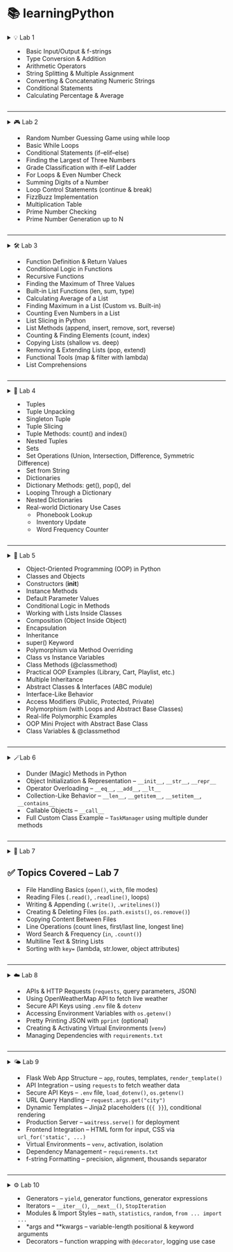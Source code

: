 # **📚 learningPython**

<details>
 <summary>
 💡 Lab 1
 
- Basic Input/Output & f-strings
- Type Conversion & Addition
- Arithmetic Operators
- String Splitting & Multiple Assignment
- Converting & Concatenating Numeric Strings
- Conditional Statements
- Calculating Percentage & Average

 </summary>

### **💡 Topic:** Basic Input/Output & f-strings

**📝 Explanation:**
Python’s built-in `input()` function reads a line of text from the user as a string. To display output, you can use `print()`. f-strings (`f"…{expr}…"`) let you embed expressions directly inside string literals for readable formatting.

**⭐ Example:**

 ```python
 name = input("Enter your name: ")
 age  = input("Enter your age: ")
 print(f"Hello {name}. You're {age} years old")
 ```

**✅ Questions I have done on that topic:**

* Question 1: Greeted the user by name and age using `input()` and an f-string.

---

### **🔢 Topic:** Type Conversion & Addition

**📝 Explanation:**
User input is always a string. To perform numeric operations, convert with `int()` or `float()`. You can then add mixed types (e.g. `int + float`) and Python will promote to the more general `float`.

**⭐ Example:**

 ```python
 num1  = int(input("Enter a number: "))
 num2  = float(input("Enter a float: "))
 total = num1 + num2
 print(f"The sum is: {total}")
 ```

**✅ Questions I have done on that topic:**

* Question 2: Converted inputs to `int` and `float`, then printed their sum.

---

### **➕➖✖️➗ Topic:** Arithmetic Operators

**📝 Explanation:**
Python supports the usual arithmetic operators:

* `+` (addition)
* `-` (subtraction)
* `*` (multiplication)
* `/` (true division)
* `//` (floor division)
* `%` (modulus)
* `**` (exponentiation)

**⭐ Example:**

 ```python
 a = 10
 b =  3
 print("Addition:         ", a + b)
 print("Subtraction:      ", a - b)
 print("Multiplication: ", a * b)
 print("Division:         ", a / b)
 print("Floor Division: ", a // b)
 print("Modulus:          ", a % b)
 print("Exponentiation: ", a ** b)
 ```

**✅ Questions I have done on that topic:**

* Question 3: Demonstrated all basic arithmetic operators with `a = 10` and `b = 3`.

---

### **✂️ Topic:** String Splitting & Multiple Assignment

**📝 Explanation:**
The string method `.split(sep)` breaks a string into a list by the given separator. You can then unpack those list elements directly into multiple variables in one line.

**⭐ Example:**

 ```python
 name, age, score = input("Enter name, age and score: ").split(", ")
 print(f"name: {name}, age: {age}, score: {score}")
 ```

**✅ Questions I have done on that topic:**

* Question 4: Read three comma-separated values and assigned them to `name`, `age`, and `score`.

---

### **🔗 Topic:** Converting & Concatenating Numeric Strings

**📝 Explanation:**
You can convert string representations of numbers back to numeric types (`int`, `float`), do arithmetic, and then convert back to strings for concatenation.

**⭐ Example:**

 ```python
 int_str   = int(input("Enter integer as string: "))
 float_str = float(input("Enter float as string: "))

 print(int_str, float_str)               # numeric output
 print(int_str + float_str)               # arithmetic sum
 print(str(int_str) + str(float_str))     # string concatenation
 ```

**✅ Questions I have done on that topic:**

* Question 5: Converted inputs from strings to numbers, then demonstrated both arithmetic addition and string concatenation.

---

### **🚦 Topic:** Conditional Statements

**📝 Explanation:**
Use `if`, `else` (and optionally `elif`) to execute code blocks based on boolean conditions.

**⭐ Example:**

 ```python
 marks = float(input("Enter your marks: "))
 if marks >= 40:
     print("Passed")
 else:
     print("Failed")
 ```

**✅ Questions I have done on that topic:**

* Question 6: Checked pass/fail status based on a single `marks` input.

---

### **📊 Topic:** Calculating Percentage & Average

**📝 Explanation:**
You can perform compound arithmetic expressions to compute percentages and averages:

* **Percentage** = `(sum of marks) / (total maximum) * 100`
* **Average** = `(sum of marks) / (number of subjects)`

**⭐ Examples:**

 ```python
 # Percentage
 subject1 = float(input("Subject 1: "))
 subject2 = float(input("Subject 2: "))
 subject3 = float(input("Subject 3: "))
 percentage = ((subject1 + subject2 + subject3) / 300) * 100
 print(f"Percentage: {percentage}")

 # Average with conditional pass/fail
 name, sub1, sub2, sub3 = input("Enter name and marks: ").split(", ")
 avg = (float(sub1) + float(sub2) + float(sub3)) / 3
 if avg >= 40:
     print(f"{name} passed")
 else:
     print(f"{name} failed")
 ```

**✅ Questions I have done on that topic:**

* Question 7: Calculated percentage from three subject marks.
* Question 8: Computed average of three marks and used a conditional to print pass/fail.

</details>

---

<details>
 <summary>
🎮 Lab 2

 - Random Number Guessing Game using while loop
- Basic While Loops
- Conditional Statements (if–elif–else)
- Finding the Largest of Three Numbers
- Grade Classification with if–elif Ladder
- For Loops & Even Number Check
- Summing Digits of a Number
- Loop Control Statements (continue & break)
- FizzBuzz Implementation
- Multiplication Table
- Prime Number Checking
- Prime Number Generation up to N
</summary>

### **🎲 Topic:** Random Number Guessing Game

**📝 Explanation:**
This program uses the `random` module to generate a secret integer between 1 and 10. A `while True` loop repeatedly prompts the user to guess; based on the comparison, it prints hints ("guess higher"/"guess lower") until the correct number is guessed, then breaks out of the loop.

**⭐ Example:**

 ```python
 import random
 number_to_guess = random.randint(1, 10)

 while True:
     guess = int(input("Guess a number between 1 and 10: "))
     if guess < number_to_guess:
         print("guess higher")
         continue
     elif guess > number_to_guess:
         print("guess lower")
         continue
     else:
         print("Correct!")
         break
 ```

**✅ Questions I have done on that topic:**

* Question 1: Built a guessing game that loops until the user finds the randomly chosen number, using `continue` and `break`.

---

### **🔄 Topic:** Basic While Loops

**📝 Explanation:**
`while` loops execute a block as long as a condition remains `True`. You can initialize a counter outside the loop and increment it each iteration.

**⭐ Example:**

 ```python
 n = int(input("Enter a number: "))
 i = 0
 while i < n:
     print(i)
     i += 1
 ```

**✅ Questions I have done on that topic:**

* Question 2: Printed all integers from 0 up to (but not including) the user’s input `n`.

---

### **🚦 Topic:** Conditional Statements (if–elif–else)

**📝 Explanation:**
Use `if`, `elif`, and `else` to branch logic based on multiple mutually exclusive conditions.

**⭐ Example:**

 ```python
 n = int(input("Enter a number: "))
 if n > 0:
     print("positive")
 elif n < 0:
     print("negative")
 else:
     print("0")
 ```

**✅ Questions I have done on that topic:**

* Question 3: Classified the user’s integer as positive, negative, or zero.

---

### **🥇 Topic:** Finding the Largest of Three Numbers

**📝 Explanation:**
Read three values, convert to integers, then use logical comparisons (`and`) in chained `if–elif–else` to determine which is greatest.

**⭐ Example:**

 ```python
 a, b, c = input("Enter three numbers: ").split(", ")
 a, b, c = int(a), int(b), int(c)
 if a > b and a > c:
     print(f"{a} is the largest")
 elif b > a and b > c:
     print(f"{b} is the largest")
 else:
     print(f"{c} is the largest")
 ```

**✅ Questions I have done on that topic:**

* Question 4: Compared three inputs and printed the largest value.

---

### **🎓 Topic:** Grade Classification with if–elif Ladder

**📝 Explanation:**
Use a sequence of `elif` checks to classify numeric marks into grade categories (“A” through “Fail”), handling invalid inputs first.

**⭐ Example:**

 ```python
 marks = int(input("Enter your marks: "))
 if marks > 100:
     print("Please enter valid marks")
 elif marks >= 90:
     print("A")
 elif marks >= 80:
     print("B")
 elif marks >= 70:
     print("C")
 elif marks >= 60:
     print("D")
 else:
     print("Fail")
 ```

**✅ Questions I have done on that topic:**

* Question 5: Printed grade (A–D or Fail) based on user’s marks, with validation for marks over 100.

---

### **➡️ Topic:** For Loops & Even Number Check

**📝 Explanation:**
A `for` loop can iterate over a range of integers. Using the modulo operator (`%`), you can test each number for evenness (`i % 2 == 0`) before printing.

**⭐ Example:**

 ```python
 n = int(input("Enter a number: "))
 for i in range(0, n+1):
     if i % 2 == 0:
         print(i)
 ```

**✅ Questions I have done on that topic:**

* Question 6: Printed all even numbers from 0 up to the user’s input `n`.

---

### **➕ Topic:** Summing Digits of a Number

**📝 Explanation:**
Extract each digit by taking the remainder (`n % 10`) and floor-dividing (`n //= 10`) inside a `while` loop, accumulating the sum.

**⭐ Example:**

 ```python
 n = int(input("Enter a number: "))
 total = 0
 while n > 0:
     total += n % 10
     n //= 10
 print(f"sum: {total}")
 ```

**✅ Questions I have done on that topic:**

* Question 7: Computed and printed the sum of all digits in the user’s number.

---

### **⏯️ Topic:** Loop Control Statements (`continue` & `break`)

**📝 Explanation:**

* `continue` skips the rest of the current iteration and proceeds with the next.
* `break` exits the loop entirely.

**⭐ Examples:**

 ```python
 # continue example
 for i in range(1, 11):
     if i == 5:
         continue
     print(i)

 # break example
 for i in range(10, 101):
     if i % 5 == 0 and i % 7 == 0:
         print(i)
         break
 ```

**✅ Questions I have done on that topic:**

* Question 8: Used `continue` to skip printing when `i == 5`.
* Question 9: Used `break` to stop at the first number divisible by both 5 and 7 between 10 and 100.

---

### **🧩 Topic:** FizzBuzz Implementation

**📝 Explanation:**
Classic loop exercise: for each integer, print “Fizz” if divisible by 3, “Buzz” if by 5, “FizzBuzz” if by both, and skip others.

**⭐ Example:**

 ```python
 for i in range(1, 51):
     if i % 3 == 0 and i % 5 == 0:
         print(f"{i} : FizzBuzz")
     elif i % 3 == 0:
         print(f"{i} : Fizz")
     elif i % 5 == 0:
         print(f"{i} : Buzz")
 ```

**✅ Questions I have done on that topic:**

* Question 10: Implemented FizzBuzz for numbers 1 through 50.

---

### **✖️ Topic:** Multiplication Table

**📝 Explanation:**
Generate and print the multiplication table of a given number `n` by iterating `i` from 1 to 10 and multiplying.

**⭐ Example:**

 ```python
 n = int(input("Enter a number: "))
 for i in range(1, 11):
     print(f"{n} x {i} = {n*i}")
 ```

**✅ Questions I have done on that topic:**

* Question 11: Displayed the 1× to 10× multiplication table for user’s `n`.

---

### **⭐ Topic:** Prime Number Checking

**📝 Explanation:**
To test if `n` is prime, rule out divisors from 2 up to `sqrt(n)`. If none divide `n` evenly, it’s prime.

**⭐ Example:**

 ```python
 n = int(input("Enter a number: "))
 if n <= 1:
     print("not prime")
 else:
     is_prime = True
     for i in range(2, int(n**0.5) + 1):
         if n % i == 0:
             is_prime = False
             break
     print("Prime" if is_prime else "not prime")
 ```

**✅ Questions I have done on that topic:**

* Question 12: Checked and reported whether the input `n` is prime.

---

### **✨ Topic:** Prime Number Generation up to N

**📝 Explanation:**
List all primes ≤ `n` by testing each candidate `i` using the same sieve-like divisor check up to `sqrt(i)`.

**⭐ Example:**

 ```python
 n = int(input("Enter upper limit: "))
 for i in range(2, n+1):
     is_prime = True
     for j in range(2, int(i**0.5) + 1):
         if i % j == 0:
             is_prime = False
     if is_prime:
         print(i)
 ```

**✅ Questions I have done on that topic:**

* Question 13: Printed every prime number between 2 and the user’s limit `n`.

</details>

---

<details>
 <summary>
🛠️ Lab 3

 - Function Definition & Return Values  
- Conditional Logic in Functions  
- Recursive Functions  
- Finding the Maximum of Three Values  
- Built-in List Functions (len, sum, type)  
- Calculating Average of a List  
- Finding Maximum in a List (Custom vs. Built-in)  
- Counting Even Numbers in a List  
- List Slicing in Python  
- List Methods (append, insert, remove, sort, reverse)  
- Counting & Finding Elements (count, index)  
- Copying Lists (shallow vs. deep)  
- Removing & Extending Lists (pop, extend)  
- Functional Tools (map & filter with lambda)  
- List Comprehensions  
</summary>

### **⚙️ Topic:** Function Definition & Return Values

**📝 Explanation:**
Functions in Python are defined using the `def` keyword, followed by a name, parameters in parentheses, and a colon. Inside the function, use `return` to send a value back to the caller. If no `return` is given, the function returns `None`.

**⭐ Example:**

 ```python
 def add_numbers(a, b):
     return a + b

 x, y = input("Enter two numbers: ").split(", ")
 print("Sum: ", add_numbers(int(x), int(y)))
 ```

**✅ Questions I have done on that topic:**

* Question 1: Defined `add_numbers(a, b)` to return the sum of two integers read from input.

---

### **🚦 Topic:** Conditional Logic in Functions

**📝 Explanation:**
Functions can contain conditional statements to execute different logic paths. A simple `if–else` inside a function can return different results based on input.

**⭐ Example:**

 ```python
 def even_odd(num):
     if num % 2 == 0:
         return "even"
     else:
         return "odd"

 n = int(input("Enter a number: "))
 print("The number is", even_odd(n))
 ```

**✅ Questions I have done on that topic:**

* Question 2: Wrote `even_odd(num)` to classify an integer as "even" or "odd".

---

### **🔄️ Topic:** Recursive Functions

**📝 Explanation:**
A recursive function calls itself with a modified argument until a base case is met. Careful base-case definition prevents infinite recursion.

**⭐ Example:**

 ```python
 def find_factorial(num):
     if num == 1:
         return 1
     return num * find_factorial(num - 1)

 n = int(input("Enter number: "))
 print(f"The factorial is: {find_factorial(n)}")
 ```

**✅ Questions I have done on that topic:**

* Question 3: Implemented `find_factorial(num)` recursively to compute the factorial of `n`.

---

### **🏆 Topic:** Finding the Maximum of Three Values

**📝 Explanation:**
Use a combination of `if–elif–else` and logical comparisons (`>`) to compare three values and return the largest.

**⭐ Example:**

 ```python
 def find_max(a, b, c):
     if a > b and a > c:
         return a
     elif b > a and b > c:
         return b
     else:
         return c

 print(f"Largest number is: {find_max(5, 6, 7)}")
 ```

**✅ Questions I have done on that topic:**

* Question 4: Created `find_max(a, b, c)` to return the largest of three hard-coded values.

---

### **📦 Topic:** Built-in List Functions (`len`, `sum`, `type`)

**📝 Explanation:**
Python provides built-in functions for common list operations:

* `len(list)` returns the number of elements.
* `sum(list)` returns the sum of numeric elements.
* `type(value)` returns the data type of `value`.

**⭐ Example:**

 ```python
 my_list = [10, 20, 30]
 print("Length: ", len(my_list))
 print("Sum: ", sum(my_list))
 print("Type of sum: ", type(sum(my_list)))
 ```

**✅ Questions I have done on that topic:**

* Question 5: Demonstrated use of `len()`, `sum()`, and `type()` on a sample list.

---

### **➕ Topic:** Calculating Average of a List

**📝 Explanation:**
Compute the average by dividing the sum of elements by the length of the list. You can write a reusable function that takes a list argument.

**⭐ Example 1:**

 ```python
 def find_average(numbers):
     return sum(numbers) / len(numbers)

 nums = [10, 20, 30, 40]
 print("Average: ", find_average(nums))
 ```

**⭐ Example 2 (with `map`):**

 ```python
 def find_avg(number):
     return sum(number) / len(number)

 num = list(map(int, input("Enter numbers separated by space: ").split(" ")))
 print(f"Average: {find_avg(num)}")
 ```

**✅ Questions I have done on that topic:**

* Question 6: Wrote `find_average(numbers)` to compute average of a hard-coded list.
* Question 7: Used `map(int, …)` to parse user input into a list of integers, then computed average.

---

### **🔍 Topic:** Finding Maximum in a List (Custom vs. Built-in)

**📝 Explanation:**
You can manually iterate through a list to find the maximum value, or simply call Python’s built-in `max()` function.

**⭐ Example:**

 ```python
 def find_max_in_list(number):
     max_val = number [0]
     for num in number:
         if num > max_val:
             max_val = num
     return max_val

 def find_max_prebuilt(numbers):
     return max(numbers)

 n = list(map(int, input("Enter numbers separated by space: ").split(" ")))
 print(f"max: {find_max_in_list(n)}")
 print(f"max: {find_max_prebuilt(n)}")
 ```

**✅ Questions I have done on that topic:**

* Question 8: Implemented `find_max_in_list(number)` manually.
* Question 9: Used built-in `max(numbers)` for comparison.

---

### **🔢 Topic:** Counting Even Numbers in a List

**📝 Explanation:**
Iterate through a list, test each element for evenness (`% 2 == 0`), and maintain a counter that you return at the end.

**⭐ Example:**

 ```python
 def count_even(number):
     count = 0
     for num in number:
         if num % 2 == 0:
             count += 1
     return count

 num = list(map(int, input("Enter numbers: ").split(" ")))
 print(f"even : {count_even(num)}")
 ```

**✅ Questions I have done on that topic:**

* Question 10: Wrote `count_even(number)` to count and return the number of even integers in the user-provided list.

---

### **🔪 Topic: List Slicing in Python**

**📝 Explanation:**

List slicing allows you to extract specific portions of a list using the syntax:

 ```python
 list [start:stop:step]
 ```

* **start**: Index where the slice begins (inclusive).
* **stop**: Index where the slice ends (exclusive).
* **step**: (Optional) Interval between elements (default is 1).

Negative indices count from the end of the list.

---

###  **🧪 Examples and Challenges**

---

####  **✂️ Basic Slicing Examples**

 ```python
 my_list = [10, 20, 30, 40, 50, 60]
 ```

 ```python
 # First 4 items
 print(my_list[:4])  # [10, 20, 30, 40]

 # All except first and last
 print(my_list [1:-1])  # [20, 30, 40, 50]

 # Reverse first 3 items
 print(my_list [:3][::-1])  # [30, 20, 10]

 # Last 3 items in reverse
 print(my_list [:-4-1:-1])  # [60, 50, 40]

 # Every 2nd item from index 1
 print(my_list [1::2])  # [20, 40, 60]

 # Copy entire list
 print(my_list [:])  # [10, 20, 30, 40, 50, 60]
 ```

---

####  **💪 Practice Challenges**

1. **Middle section excluding first and last**

 ```python
 lst = [5, 10, 15, 20, 25, 30]
 print(lst [1:-1])  # [10, 15, 20, 25]
 ```

2. **Reverse only first 4 elements**

 ```python
 lst = [1, 2, 3, 4, 5, 6]
 print(lst [:4][::-1] + lst [4:])  # [4, 3, 2, 1, 5, 6]
 ```

3. **Last 4 elements reversed**

 ```python
 lst = [11, 22, 33, 44, 55, 66, 77]
 print(lst [-1:-5:-1])  # [77, 66, 55, 44]
 ```

4. **Every 3rd element starting from index 1**

 ```python
 lst = [0, 1, 2, 3, 4, 5, 6, 7, 8, 9]
 print(lst [1::3])  # [1, 4, 7]
 ```

5. **Copy list without last 2 elements**

 ```python
 lst = [100, 200, 300, 400, 500]
 print(lst [:-2])  # [100, 200, 300]
 ```

---

###  **🧠 Advanced Revision Challenges**

1. **First 5 elements reversed**

 ```python
 lst = [10, 20, 30, 40, 50, 60, 70]
 print(lst [:5][::-1])  # [50, 40, 30, 20, 10]
 ```

2. **From index 3 to 6**

 ```python
 lst = [0, 1, 2, 3, 4, 5, 6, 7, 8]
 print(lst [3:7])  # [3, 4, 5, 6]
 ```

3. **Last 5 elements**

 ```python
 lst = [5, 10, 15, 20, 25, 30, 35, 40]
 print(lst [-5:])  # [20, 25, 30, 35, 40]
 ```

4. **Every 3rd from index 2**

 ```python
 lst = [1, 2, 3, 4, 5, 6, 7, 8, 9, 10, 11]
 print(lst [2::3])  # [3, 6, 9]
 ```

---

###  **🎯 Final Slicing Challenge**

 ```python
 lst = [5, 10, 15, 20, 25, 30, 35, 40, 45, 50]
 ```

1. **Last 3 elements in reverse**

 ```python
 print(lst [-1:-4:-1])  # [50, 45, 40]
 ```

2. **Skip every other element**

 ```python
 print(lst [::2])  # [5, 15, 25, 35, 45]
 ```

3. **Index 2 to 7 in reverse**

 ```python
 print(lst [2:8][::-1])  # [40, 35, 30, 25, 20, 15]
 ```

4. **Exclude first 2 and last 2**

 ```python
 print(lst [2:-2])  # [15, 20, 25, 30, 35, 40]
 ```

5. **Reverse list and take every 3rd item**

 ```python
 print(lst [::-1][::3])  # [50, 35, 20, 5]
 ```

---


### **🛠️ Topic:** List Methods (`append`, `insert`, `remove`, `sort`, `reverse`)

**📝 Explanation:**
Python lists provide built-in methods to modify their contents in place:

* `append(item)` adds `item` to the end.
* `insert(index, item)` places `item` at position `index`.
* `remove(item)` deletes the first occurrence of `item`.
* `sort()` arranges elements in ascending order.
* `reverse()` reverses the list in place.

**⭐ Example:**

 ```python
 lst = [1, 3, 5]
 lst.append(7)        # [1, 3, 5, 7]
 lst.insert(1, 2)     # [1, 2, 3, 5, 7]
 lst.remove(3)        # [1, 2, 5, 7]
 lst.sort()           # [1, 2, 5, 7]
 lst.reverse()        # [7, 5, 2, 1]
 print(lst)           # [7, 5, 2, 1]
 ```

**✅ Questions I have done on that topic:**

* Question 1: Used `append()` to add a single element at the end of a list.
* Question 2: Used `insert()` to place a new element at a specific index.
* Question 3: Used `remove()` to delete a given element by value.
* Question 4: Used `sort()` to sort a list of numbers in ascending order.
* Question 5: Used `reverse()` to reverse the order of a list.

---

### **🔢 Topic:** Counting & Finding Elements (`count`, `index`)

**📝 Explanation:**

* `count(item)` returns how many times `item` appears in the list.
* `index(item)` returns the first index at which `item` appears (raises an error if not found).

**⭐ Example:**

 ```python
 fruits = ['apple', 'banana', 'apple', 'orange', 'banana', 'apple']
 print(fruits.count('apple'))    # 3

 colors = ['red', 'blue', 'green', 'blue', 'yellow']
 print(colors.index('blue'))     # 1
 ```

**✅ Questions I have done on that topic:**

* Question 1: Counted occurrences of `'apple'` in a list of fruit names.
* Question 2: Found the index of the first `'blue'` in a list of colors.

---

### **📑 Topic:** Copying Lists (shallow vs. deep)

**📝 Explanation:**

* `list.copy()` creates a shallow copy: a new list object, but nested objects remain shared.
* `copy.deepcopy()` (from the `copy` module) creates a full deep copy: all levels duplicated.

**⭐ Example:**

 ```python
 import copy

 # Shallow copy of flat list
 numbers = [5, 10, 15]
 copy_numbers = numbers.copy()
 copy_numbers.append(44)
 # numbers remains [5, 10, 15], copy_numbers is [5, 10, 15, 44]

 # Deep copy of nested list
 original = [[1, 2], [3, 4]]
 deep_copy = copy.deepcopy(original)
 deep_copy [0].append(99)
 # original stays [[1, 2], [3, 4]]
 # deep_copy is [[1, 2, 99], [3, 4]]
 ```

**✅ Questions I have done on that topic:**

* Question 1: Created a shallow copy of a simple list and showed modifications don’t affect the original.
* Question 2: Created a deep copy of a nested list and demonstrated independence from the original.

---

### **✂️➕ Topic:** Removing & Extending Lists (`pop`, `extend`)

**📝 Explanation:**

* `pop()` removes and returns the last element (or at a given index if provided).
* `extend(iterable)` appends all elements from `iterable` to the end of the list.

**⭐ Example:**

 ```python
 lst = [10, 20, 30, 40]
 x = lst.pop()           # x = 40, lst = [10, 20, 30]
 lst.extend([20, 25])     # lst = [10, 20, 30, 20, 25]
 print(x, lst)
 ```

**✅ Questions I have done on that topic:**

* Question 1: Used `pop()` to remove and capture the last element of a list.
* Question 2: Used `extend()` to add multiple new items onto a list.

---

### **⚡ Topic:** Functional Tools (`map` & `filter` with `lambda`)

**📝 Explanation:**

* `map(func, iterable)` applies `func` to every item and returns an iterator of results.
* `filter(func, iterable)` returns an iterator of items for which `func(item)` is `True`.
* Combine `filter()` and `map()` to first select items, then transform them.

**⭐ Example:**

 ```python
 nums = [2, 3, 4]
 squares    = list(map(lambda x: x*x, nums))
 evens      = list(filter(lambda x: x % 2 == 0, nums))
 square_evens = list(map(lambda x: x*x, filter(lambda x: x%2 == 0, nums)))
 print(squares)     # [4, 9, 16]
 print(evens)       # [2, 4]
 print(square_evens) # [4, 16]
 ```

**✅ Questions I have done on that topic:**

* Question 1: Used `map()` with a `lambda` to compute squares of a list of numbers.
* Question 2: Used `filter()` with a `lambda` to extract even numbers.
* Question 3: Combined `filter()` and `map()` to square only the even numbers.

---

### **✨ Topic:** List Comprehensions

**📝 Explanation:**
List comprehensions provide a concise syntax to build lists:

 ```python
 [expression for item in iterable if condition]
 ```

They can include an `if…else` inside the expression for conditional output.

**⭐ Example:**

 ```python
 # Squares of 1–10
 squared_nums   = [i*i for i in range(1, 11)]

 # Words starting with 'a'
 words            = ['apple', 'banana', 'avocado', 'berry', 'apricot']
 starts_with_a    = [w for w in words if w [0] == 'a']

 # Even numbers doubled
 nums             = [1, 2, 3, 4, 5, 6]
 multiplied_by_2 = [x*2 for x in nums if x % 2 == 0]

 # Label odd/even
 nums             = [7, 2, 5, 8]
 odd_even       = ["even" if x % 2 == 0 else "odd" for x in nums]
 ```

**✅ Questions I have done on that topic:**

* Question 1: Generated a list of squares using a comprehension.
* Question 2: Filtered a list of strings to those starting with `'a'`.
* Question 3: Created a list of doubled values only for even numbers.
* Question 4: Used a conditional expression inside a comprehension to label each number `"even"` or `"odd"`.
</details>

---

<details>

<summary>	🧮 Lab 4
 
- Tuples  
- Tuple Unpacking  
- Singleton Tuple  
- Tuple Slicing  
- Tuple Methods: count() and index()  
- Nested Tuples  
- Sets  
- Set Operations (Union, Intersection, Difference, Symmetric Difference)  
- Set from String  
- Dictionaries  
- Dictionary Methods: get(), pop(), del  
- Looping Through a Dictionary  
- Nested Dictionaries  
- Real-world Dictionary Use Cases  
  - Phonebook Lookup  
  - Inventory Update  
  - Word Frequency Counter  
</summary> 

### 🧵 Topic: **Tuples**

**Explanation:**
A **tuple** is an ordered, immutable collection of elements. This means once a tuple is created, you cannot change, add, or remove elements from it. Tuples are used to group related data together and ensure that the grouped data stays constant.

They're defined using parentheses `()` and support indexing, slicing, nesting, and unpacking.

**Example:**

```python
my_tuple = (1, 2, 3, 4)
print(my_tuple[1])  # Output: 2

person = ('utkarsh', 21, 'Engineer', 'male')
name, age, job, gender = person
print(name, age, job, gender)
```

---

### 🧵 Topic: **Tuple Unpacking**

**Explanation:**
Tuple unpacking allows you to assign each item in a tuple to a variable in a single line. The number of variables must match the number of elements in the tuple.

**Example:**

```python
t2 = ('python', 3.10, True)
lang, version, is_dynamic = t2
print(lang)  # python
```

---

### 🧵 Topic: **Singleton Tuple**

**Explanation:**
To create a tuple with only one element, you must include a trailing comma. Otherwise, Python treats it as a regular value.

**Example:**

```python
t3 = (42,)  # This is a tuple
print(type(t3))  # <class 'tuple'>

not_a_tuple = (42)
print(type(not_a_tuple))  # <class 'int'>
```

---

### 🧵 Topic: **Tuple Slicing**

**Explanation:**
Just like strings and lists, tuples can be sliced to retrieve a portion of elements using the syntax `tuple[start:stop:step]`.

**Example:**

```python
t = (10, 20, 30, 40, 50)
print(t[1:4])     # (20, 30, 40)
print(t[::-1])    # Reverses the tuple
```

---

### 🧵 Topic: **Tuple Methods: `count()` and `index()`**

**Explanation:**

* `count(x)` → returns the number of times `x` appears in the tuple.
* `index(x)` → returns the index of the first occurrence of `x`.

**Example:**

```python
t = (3, 6, 3, 9, 3, 12)
print(t.count(3))  # 3
print(t.index(9))  # 3
```

---

### 🧵 Topic: **Nested Tuples**

**Explanation:**
Tuples can contain other tuples or complex data types. Access elements using multiple indices.

**Example:**

```python
person = ("utkarsh", (21, 'M'), ("python", "java"))
print(person[1][0])  # 21
print(person[2][1])  # java
```

---

### 🧵 Topic: **Sets**

**Explanation:**
A set is an unordered collection of **unique** elements. Sets are used when you want to store distinct values and perform operations like union, intersection, difference, etc.

**Example:**

```python
nums = {1, 2, 3, 3, 4}
print(nums)  # {1, 2, 3, 4} – duplicates removed
```

---

### 🧵 Topic: **Set Operations**

**Explanation:**

* `|` → Union
* `&` → Intersection
* `-` → Difference
* `^` → Symmetric Difference

**Example:**

```python
a = {1, 2, 3}
b = {2, 3, 6}

print(a | b)  # {1, 2, 3, 6}
print(a & b)  # {2, 3}
print(a - b)  # {1}
print(a ^ b)  # {1, 6}
```

---

### 🧵 Topic: **Set from String**

**Explanation:**
Converting a string to a set helps in extracting unique characters.

**Example:**

```python
word = "balloon"
unique_letters = set(word)
print(unique_letters)  # {'b', 'a', 'l', 'o', 'n'}
```

---

### 🧵 Topic: **Dictionaries**

**Explanation:**
Dictionaries store data as key-value pairs. Keys are unique, and values can be of any data type. Useful for fast lookups and organizing data meaningfully.

**Example:**

```python
student = {
    'name': 'utkarsh',
    'age': 21,
    'courses': ['Math', 'Science']
}
print(student['name'])  # utkarsh
```

---

### 🧵 Topic: **Dictionary Methods: `get()`, `pop()`, `del`**

**Explanation:**

* `get(key)` → returns the value or `None` if the key doesn't exist.
* `pop(key)` → removes and returns the value of the given key.
* `del` → deletes a key-value pair from the dictionary.

**Example:**

```python
student.get('email')             # None
student.pop('grade')             # removes 'grade'
del student['age']               # removes 'age'
```

---

### 🧵 Topic: **Looping Through a Dictionary**

**Explanation:**
You can iterate over keys, values, or both using `keys()`, `values()`, or `items()`.

**Example:**

```python
for key, value in student.items():
    print(f"{key} : {value}")
```

---

### 🧵 Topic: **Nested Dictionaries**

**Explanation:**
A dictionary can store another dictionary as a value. Useful for structured, grouped data.

**Example:**

```python
classroom = {
    'utkarsh': {'age': 21, 'grade': 90},
    'disha': {'age': 32, 'grade': 100}
}
print(classroom['disha']['grade'])  # 100
```

---

### 🧵 Topic: **Real-world Dictionary Use Cases**

#### 📞 Phonebook Lookup

**Explanation:**
Get a value from a dictionary safely using `get()` to avoid errors if the key is missing.

**Example:**

```python
name = input("Enter a name: ")
print(phonebook.get(name, "Not found"))
```

#### 🍎 Inventory Update

**Explanation:**
Simulates real-time item stock updates.

**Example:**

```python
inventory['banana'] -= 2
inventory['grapes'] = 15
```

#### 🔁 Word Frequency Counter

**Explanation:**
Counts how many times each word appears in a sentence.

**Example:**

```python
for word in words:
    word_count[word] = word_count.get(word, 0) + 1
```
</details>


---

<details>
<summary>🧪 Lab 5

- Object-Oriented Programming (OOP) in Python  
- Classes and Objects  
- Constructors (__init__)  
- Instance Methods  
- Default Parameter Values  
- Conditional Logic in Methods  
- Working with Lists Inside Classes  
- Composition (Object Inside Object)  
- Encapsulation  
- Inheritance  
- super() Keyword  
- Polymorphism via Method Overriding  
- Class vs Instance Variables  
- Class Methods (@classmethod)  
- Practical OOP Examples (Library, Cart, Playlist, etc.)  
- Multiple Inheritance  
- Abstract Classes & Interfaces (ABC module)  
- Interface-Like Behavior  
- Access Modifiers (Public, Protected, Private)  
- Polymorphism (with Loops and Abstract Base Classes)  
- Real-life Polymorphic Examples  
- OOP Mini Project with Abstract Base Class  
- Class Variables & @classmethod  
</summary>  

 
### **Topic: Object-Oriented Programming (OOP) in Python**


### 🧵 Topic: **Classes and Objects**

**Explanation:**  
A **class** is a blueprint for creating objects. It defines attributes (variables) and methods (functions) that its instances (objects) will have. Objects are instances of a class and represent real-world entities.

**Example:**
```python
class Student:
    def __init__(self, name, age):
        self.name = name
        self.age = age

    def introduce(self):
        print(f"My name is {self.name} and I'm {self.age} years old")

s1 = Student("utkarsh", 21)
s1.introduce()
````

---

### 🧵 Topic: **Constructors (`__init__`)**

**Explanation:**
The `__init__` method is automatically called when a new object is created. It initializes the object’s attributes.

**Example:**

```python
class Car:
    def __init__(self, brand, year):
        self.brand = brand
        self.year = year
```

---

### 🧵 Topic: **Instance Methods**

**Explanation:**
Instance methods operate on the data stored in an object. They’re defined inside a class and use `self` to access instance variables.

**Example:**

```python
class Account:
    def display(self):
        print(f"owner: {self.owner}, balance: {self.balance}")
```

---

### 🧵 Topic: **Default Parameter Values**

**Explanation:**
Default values in constructors let you make parameters optional when creating objects.

**Example:**

```python
class Person:
    def __init__(self, name, city="unknown"):
        self.name = name
        self.city = city
```

---

### 🧵 Topic: **Conditional Logic in Methods**

**Explanation:**
Methods can include logic such as validations or branching. For example, checking if balance is sufficient before withdrawing.

**Example:**

```python
def withdraw(self, amount):
    if amount > self.balance:
        print("insufficient balance")
    else:
        self.balance -= amount
```

---

### 🧵 Topic: **Working with Lists Inside Classes**

**Explanation:**
Objects can have attributes that are lists to store multiple items, such as grades or products.

**Example:**

```python
class Student:
    def __init__(self, name):
        self.name = name
        self.grade = []

    def add_grade(self, grade):
        self.grade.append(grade)

    def average(self):
        return sum(self.grade)/len(self.grade)
```

---

### 🧵 Topic: **Composition: Object Inside Object**

**Explanation:**
Composition is when a class contains instances of other classes. Useful for building real-world relationships like Library → Book.

**Example:**

```python
class Library:
    def __init__(self):
        self.books = []

    def add_book(self, book):
        self.books.append(book)
```

---

### 🧵 Topic: **Encapsulation**

**Explanation:**
Encapsulation groups data and methods that operate on that data into one unit — the class. It helps keep the internal details hidden and only exposes necessary functionality.

---

### 🧵 Topic: **Inheritance**

**Explanation:**
Inheritance lets one class (child) inherit the properties and methods of another class (parent). It enables code reuse and establishes a hierarchy.

**Example:**

```python
class Dog(Animal):
    def speak(self):
        print(f"{self.name} says Woof")
```

---

### 🧵 Topic: **`super()` Keyword**

**Explanation:**
`super()` allows access to methods and properties of a parent class from within a child class. Often used to call the parent’s `__init__` method.

**Example:**

```python
class Car(Vehicle):
    def __init__(self, brand, year, model):
        super().__init__(brand, year)
        self.model = model
```

---

### 🧵 Topic: **Polymorphism via Method Overriding**

**Explanation:**
Polymorphism allows different classes to define methods with the same name but different behavior. Method overriding customizes inherited methods.

**Example:**

```python
class Rectangle(Shape):
    def area(self):
        return self.length * self.breadth
```

---

### 🧵 Topic: **Class vs Instance Variables**

**Explanation:**

* **Instance variables** (like `self.name`) are unique to each object.
* **Class variables** (like `species`) are shared across all instances of the class.

**Example:**

```python
class Dog:
    species = "Canis Familiaris"  # Class variable

    def __init__(self, name, age):
        self.name = name           # Instance variable
```

---

### 🧵 Topic: **Class Methods**

**Explanation:**
Class methods use the `@classmethod` decorator and receive the class as the first argument (`cls`). They're used to access or modify class-level data.

**Example:**

```python
class Counter:
    counter = 0

    @classmethod
    def get_total(cls):
        print(cls.counter)
```

---

### 🧵 Topic: **Practical OOP Examples**

**Explanation:**
These examples implement real-life use cases using OOP concepts like classes, composition, and inheritance.

**Example:**

```python
# Library and Book
lib.add_book(Book("1984", "George Orwell"))
lib.borrow_book("1984")

# Cart and Product
cart.add_product(Product("T-shirt", 20.0))
print(cart.total_price())

# Movie and MovieCollection
collection.find_by_director("Christopher Nolan")

# Playlist and Song
my_playlist.play_all()
my_playlist.remove_song("Bohemian Rhapsody")

# SavingsAccount (extends Account)
a1 = SavingsAccount("utkarsh", 1000, 7)
a1.apply_interest()
```

### 🧵 Topic: **Multiple Inheritance**

**Explanation:**  
Multiple inheritance allows a class to inherit from more than one parent class. Python resolves method calls using **Method Resolution Order (MRO)** — left to right in the class declaration.

**Example:**
```python
class A:
    def greet(self):
        print("Hello from A")

class B:
    def greet(self):
        print("Hello from B")

class C(A, B):
    pass

c = C()
c.greet()   # Output: Hello from A
print(C.mro())
````

---

### 🧵 Topic: **Abstract Classes & Interfaces (ABC module)**

**Explanation:**
Abstract classes are base classes that **cannot be instantiated** and must be inherited.
They contain **abstract methods** (methods with no implementation) using the `@abstractmethod` decorator.

**Example:**

```python
from abc import ABC, abstractmethod

class Shape(ABC):
    @abstractmethod
    def area(self):
        pass

class Circle(Shape):
    def area(self):
        print("Area of circle")

# shape = Shape()  ❌ Error
```

---

### 🧵 Topic: **Interface-Like Behavior**

**Explanation:**
When a class only defines abstract methods, it behaves like an interface — forcing derived classes to implement all declared behaviors.

**Example:**

```python
class Vehicle(ABC):
    @abstractmethod
    def start_engine(self): pass

class Car(Vehicle):
    def start_engine(self):
        print("car starts")
```

---

### 🧵 Topic: **Encapsulation**

**Explanation:**
Encapsulation means **restricting access** to internal variables and methods.

* `_var` → **protected** (convention)
* `__var` → **private** (name mangled)

**Example:**

```python
class Person:
    def __init__(self):
        self.name = "alex"       # public
        self._hobby = "reading"  # protected
        self.__salary = 50000    # private

    def get_salary(self):
        return self.__salary
```

---

### 🧵 Topic: **Polymorphism**

**Explanation:**
Polymorphism allows different classes to implement the same method in different ways. It works via:

* Method overriding
* Common interface usage (e.g., iterating over different objects with the same method name)

**Example:**

```python
class Dog:
    def make_sound(self):
        print("woof")

class Cat:
    def make_sound(self):
        print("meow")

for animal in [Dog(), Cat()]:
    animal.make_sound()
```

---

### 🧵 Topic: **Real-life Polymorphic Examples**

**Explanation:**
Polymorphism is especially useful when using abstract base classes or unified method calls for different child classes.

**Example:**

```python
class Employee:
    def work(self):
        print("employee is working")

class Developer(Employee):
    def work(self):
        print("Developer is coding")

class Designer(Employee):
    def work(self):
        print("Designer is sketching")

for emp in [Employee(), Developer(), Designer()]:
    emp.work()
```

---

### 🧵 Topic: **OOP Mini Project with Abstract Base Class**

**Explanation:**
Using `ABC` and `@abstractmethod`, you can create a structured system where each class must define required behavior, like a login system or user management.

**Example:**

```python
class User(ABC):
    @abstractmethod
    def login(self): pass

class Student(User):
    def login(self):
        print("Student logged in")
```

---

### 🧵 Topic: **Class Variables & `@classmethod`**

**Explanation:**

* **Class variables** are shared across all instances.
* `@classmethod` is used to access or modify class-level variables or behavior.

**Example:**

```python
class Employee(ABC):
    employee_count = 0

    @classmethod
    def display_count(cls):
        print(cls.employee_count)

class Developer(Employee):
    def __init__(self, name):
        self.name = name
        Employee.employee_count += 1
```

---

### 🧵 Topic: **Summary of OOP Concepts Used**

| Concept                   | Used In                                                |
| ------------------------- | ------------------------------------------------------ |
| Classes & Objects         | `Student`, `Book`, `Account`, etc.                     |
| Inheritance               | `Dog(Animal)`, `Car(Vehicle)`, etc.                    |
| Method Overriding         | `Car.show_info()`, `Developer.work()`                  |
| Encapsulation             | Private/protected attributes like `__salary`, `_marks` |
| Polymorphism              | Loops calling `.work()` on various classes             |
| Abstract Classes          | `Shape`, `MediaFile`, `Employee`                       |
| Multiple Inheritance      | `Robot(Speaker, Mover)`                                |
| Composition               | `Library` contains multiple `Book`                     |
| Class Methods & Variables | `Employee.display_count()`, `Book.total_revenue`       |




</details>

---

<details>
<summary> 🪄Lab 6

- Dunder (Magic) Methods in Python  
- Object Initialization & Representation – `__init__`, `__str__`, `__repr__`
- Operator Overloading – `__eq__`, `__add__`, `__lt__`
- Collection-Like Behavior – `__len__`, `__getitem__`, `__setitem__`, `__contains__`
- Callable Objects – `__call__`
- Full Custom Class Example – `TaskManager` using multiple dunder methods
</summary>

### 🧵 Topic: Dunder (Magic) Methods in Python

**Explanation:**
Dunder methods (short for "double underscore") are special methods in Python that let you override or extend default behavior for built-in operations like printing, comparing, indexing, adding, calling, etc. These methods start and end with double underscores (e.g., `__init__`, `__str__`, `__add__`).

| Dunder Method  | Purpose                                       |
| -------------- | --------------------------------------------- |
| `__init__`     | Constructor, initializes object properties    |
| `__str__`      | Defines output for `print(obj)` or `str(obj)` |
| `__repr__`     | Official representation for debugging         |
| `__eq__`       | Custom logic for equality `==`                |
| `__add__`      | Defines behavior for `+` operator             |
| `__len__`      | Defines behavior for `len(obj)`               |
| `__lt__`       | Defines behavior for `<` operator             |
| `__getitem__`  | Enables indexing like `obj[i]`                |
| `__setitem__`  | Allows assignment like `obj[i] = x`           |
| `__contains__` | Used by `in` keyword                          |
| `__call__`     | Allows objects to be called like functions    |

---

### 📘 `__str__` - String Representation for Users

```python
class Book:
    def __init__(self, title, author):
        self.title = title
        self.author = author

    def __str__(self):
        return f'"{self.title}" by {self.author}'

b1 = Book("1984", "George Orwell")
print(b1)
```

**Explanation:**
`__str__` returns a user-friendly string when the object is printed.

**Output:**

```
"1984" by George Orwell
```

---

### ➕ `__add__` - Overloading `+` Operator

```python
class Point:
    def __init__(self, x, y):
        self.x = x
        self.y = y

    def __add__(self, other):
        return Point(self.x + other.x, self.y + other.y)

    def __str__(self):
        return f'Point({self.x}, {self.y})'

p1 = Point(2, 3)
p2 = Point(4, 5)
print(p1 + p2)
```

**Explanation:**
`__add__` defines how `+` works for two objects. Returns a new Point.

**Output:**

```
Point(6, 8)
```

---

### 🤝 `__eq__` - Overloading `==` Operator

```python
class Person:
    def __init__(self, name):
        self.name = name

    def __eq__(self, other):
        return self.name.lower() == other.name.lower()

p1 = Person("Alice")
p2 = Person("alice")
print(p1 == p2)
```

**Explanation:**
`__eq__` defines how equality is checked. Here, case-insensitive name match.

**Output:**

```
True
```

---

### 💸 `__add__` - Wallets Sum Up

```python
class Wallet:
    def __init__(self, amount):
        self.amount = amount

    def __add__(self, other):
        return Wallet(self.amount + other.amount)

    def __str__(self):
        return f'{self.amount}'

w1 = Wallet(50)
w2 = Wallet(100)
w3 = w1 + w2
print(w3)
```

**Explanation:**
Adds the amounts in two wallets and returns a new Wallet.

**Output:**

```
150
```

---

### 📦 `__lt__` - Less Than Comparison

```python
class Box:
    def __init__(self, x, y, z):
        self.volume = x * y * z

    def __lt__(self, other):
        return self.volume < other.volume

b1 = Box(3, 3, 3)
b2 = Box(2, 3, 4)
print(b1 < b2)
print(b2 < b1)
```

**Explanation:**
`__lt__` defines `<` behavior. Compares volumes of the boxes.

**Output:**

```
False
True
```

---

### 📓 `__getitem__` - Indexing Support

```python
class Notebook:
    def __init__(self):
        self.notes = []

    def add_note(self, title):
        self.notes.append(title)

    def __getitem__(self, index):
        return self.notes[index]

n = Notebook()
n.add_note("Buy milk")
n.add_note("Study OOP")
print(n[0])
```

**Explanation:**
Allows indexing into custom object like a list.

**Output:**

```
Buy milk
```

---

### 🎒 `__contains__` - `in` Operator

```python
class Inventory:
    def __init__(self):
        self.items = []

    def add(self, item):
        self.items.append(item)

    def __contains__(self, item):
        return item in self.items

inv = Inventory()
inv.add("sword")
print("sword" in inv)
```

**Explanation:**
Enables `in` operator for the custom class.

**Output:**

```
True
```

---

### 🧾 `__setitem__` + `__getitem__` - Dict-like Behavior

```python
class Scoreboard:
    def __init__(self):
        self.scores = {}

    def __setitem__(self, player, score):
        self.scores[player] = score

    def __getitem__(self, player):
        return self.scores[player]

sb = Scoreboard()
sb["Alice"] = 100
print(sb["Alice"])
```

**Explanation:**
Allows dictionary-style assignment and access.

**Output:**

```
100
```

---

### 📞 `__call__` - Make Object Callable

```python
class Greeter:
    def __init__(self, greeting):
        self.greeting = greeting

    def __call__(self, name):
        print(f"{self.greeting}, {name}!")

j = Greeter("Hello")
j("Utkarsh")
```

**Explanation:**
Allows object to be used like a function call.

**Output:**

```
Hello, Utkarsh!
```

---

### 📋 Full Feature Example: Task Manager

```python
class TaskManager:
    def __init__(self):
        self.tasks = {}

    def __setitem__(self, name, description):
        self.tasks[name] = description

    def __getitem__(self, name):
        return self.tasks[name]

    def __contains__(self, name):
        return name in self.tasks

    def __len__(self):
        return len(self.tasks)

    def __str__(self):
        return f"task manager : {self.tasks}"

    def __repr__(self):
        return f"task manager : {self.tasks}"

    def __call__(self):
        for key in self.tasks:
            print(f"{key} : {self.tasks[key]}")

tm = TaskManager()
tm["laundry"] = "Wash clothes"
tm["study"] = "Python OOP"
print("laundry" in tm)
print(tm["study"])
print(len(tm))
tm()
print(tm)
```

**Explanation:**
Implements multiple dunder methods to make object behave like a dictionary, function, iterable, etc.

**Output:**

```
True
Python OOP
2
laundry : Wash clothes
study : Python OOP
task manager : {'laundry': 'Wash clothes', 'study': 'Python OOP'}
```

---

Each dunder method customizes specific behavior and interaction of objects with Python syntax and built-in operations. Understanding and using them allows you to design more intuitive and powerful custom classes.
</details>

---

<details>

 <summary> 📂 Lab 7

 ## ✅ Topics Covered – Lab 7

- File Handling Basics (`open()`, `with`, file modes)
- Reading Files (`.read()`, `.readline()`, loops)
- Writing & Appending (`.write()`, `.writelines()`)
- Creating & Deleting Files (`os.path.exists()`, `os.remove()`)
- Copying Content Between Files
- Line Operations (count lines, first/last line, longest line)
- Word Search & Frequency (`in`, `.count()`)
- Multiline Text & String Lists
- Sorting with `key=` (lambda, str.lower, object attributes)

 
 </summary>

### 🗂️ Topic: File Handling in Python

**Explanation:**
File handling in Python lets you work with external files — reading from them, writing to them, appending new data, creating or even deleting files. Python makes this very flexible and simple using built-in functions like `open()` and the `with` statement.

| Mode  | Meaning                               |
| ----- | ------------------------------------- |
| `"r"` | Read (default mode)                   |
| `"w"` | Write (creates or overwrites file)    |
| `"a"` | Append (creates file if not exists)   |
| `"x"` | Create (fails if file already exists) |
| `"b"` | Binary mode (like for images)         |
| `"t"` | Text mode (default)                   |

---

### 📖 Reading from a File

```python
f = open("names.txt", "r")
print(f.read())
f.close()
```

**Explanation:**

* Opens `names.txt` in read mode.
* `.read()` returns the full content.
* `.close()` is used to free the file resource.

---

### 📄 Reading Line by Line

```python
f = open("names.txt", "r")
print(f.readline())  # reads only the first line
f.close()
```

**Explanation:**

* `.readline()` reads one line at a time.
* Useful for large files.

---

### 🔄 Reading File Using Loop

```python
with open("names.txt") as f:
    for line in f:
        print(line.strip())
```

**Explanation:**

* `with` automatically closes the file.
* `.strip()` removes trailing newline.

---

### ✏️ Appending to a File

```python
with open("names.txt", "a") as f:
    f.write("utkarsh6\n")
```

**Explanation:**

* Appends to the end of the file.
* If file doesn’t exist, it is created.

---

### 🧹 Overwriting File (Write Mode)

```python
with open("names.txt", "w") as f:
    f.write("deleted everything")
```

**Explanation:**

* `"w"` overwrites the file from scratch.

---

### 🆕 Creating a New File Safely

```python
import os
if not os.path.exists("utk.txt"):
    with open("utk.txt", "x") as f:
        pass
else:
    print("already exists")
```

**Explanation:**

* `"x"` creates a file only if it doesn’t exist.

---

### ❌ Deleting a File

```python
import os
if os.path.exists("utk.txt"):
    os.remove("utk.txt")
else:
    print("file doesn't exist")
```

**Explanation:**

* Use `os.remove()` to delete.
* Always check with `os.path.exists()`.

---

### 📋 Copying Content from One File to Another

```python
with open("names.txt") as f:
    content = f.read()

with open("more_names.txt", "a") as f:
    f.write(content)
```

**Explanation:**

* First reads content.
* Then appends it to `more_names.txt`.

---

### 🧾 Writing Multi-line Text

```python
with open("notes.txt", "w") as f:
    f.write("""my name is utkarsh.\nI am 21 years old.\nI am thinking about reading the book Psycho-Cybernetics.""")
```

**Explanation:**

* Triple quotes for multi-line strings.

---

### 📚 Writing Using List of Strings

```python
lines = [
    "my name is utkarsh.\n",
    "I am 21 years old.\n",
    "I am thinking about reading the book Psycho-Cybernetics.\n"
]
with open("notes.txt", "w") as f:
    f.writelines(lines)
```

**Explanation:**

* `.writelines()` writes list of strings as-is.

---

### 🧮 Counting Lines in a File

```python
with open("notes.txt") as f:
    print(len(f.readlines()))
```

**Explanation:**

* `.readlines()` returns list of all lines.
* `len()` gives total number of lines.

---

### 🔍 Searching in File

```python
with open("notes.txt") as f:
    for line in f:
        if "cybernetics" in line.lower():
            print("Found:", line.strip())
```

**Explanation:**

* Searches for word "cybernetics" ignoring case.

---

### 🔢 Count Word Occurrences

```python
count = 0
with open("notes.txt") as f:
    for line in f:
        count += line.lower().count("am")
print("Total 'am' characters:", count)
```

**Explanation:**

* Counts how many times "am" appears in the file.

---

### 🖨️ Print Specific Lines

```python
with open("notes.txt") as file:
    for i in range(2):
        print(file.readline().strip())
```

**Explanation:**

* Reads and prints first 2 lines.

---

### 🔚 Print First and Last Line

```python
with open("notes.txt") as f:
    lines = f.readlines()
print(lines[0].strip())      # First line
print(lines[-1].strip())     # Last line
```

**Explanation:**

* First and last line using indexing.

---

### 💡 Writing Multiple Lines to New File

```python
lines = ["line 1\n", "line 2\n", "line 3\n"]
with open("output.txt", "w") as f:
    f.writelines(lines)
```

**Explanation:**

* Writes predefined lines to a file.

---

### 📏 Longest Line in a File

```python
with open("sample.txt") as f:
    lines = f.readlines()

longest_line = max(lines, key=len)
print(longest_line.strip(), ":", len(longest_line.strip()))
```

**Explanation:**

* Finds line with max length using `key=len`.
* Strips and prints it with its length.

---

### 🔑 Bonus: Understanding `key=` Argument

**`key=`** is used with `max()`, `min()`, and `sorted()` to customize how comparison is done:

#### 🧮 Examples:

```python
words = ["apple", "Banana", "pear"]
print(sorted(words, key=str.lower))  # case-insensitive
```

```python
names = ["Sam", "Bob", "Alex"]
print(sorted(names, key=lambda x: x[-1]))  # last char sort
```

```python
people = [("Alice", 25), ("Bob", 20), ("Charlie", 30)]
print(sorted(people, key=lambda x: x[1]))  # by age
```

```python
class Student:
    def __init__(self, name, grade):
        self.name = name
        self.grade = grade

students = [Student("Alice", 85), Student("Bob", 92)]
topper = max(students, key=lambda s: s.grade)
print(topper.name)
```

---


* Use `open()` or `with open()` to read/write files.
* Always close files or use `with` block.
* Use modes like `r`, `w`, `a`, `x` depending on task.
* `key=` argument is powerful for custom sorting or filtering.

📁 File handling is a **core part of real-world Python programming** — for logs, configs, saving data, backups, etc.

</details>

---

<details>

 <summary> ☁️ Lab 8

 - APIs & HTTP Requests (`requests`, query parameters, JSON)
- Using OpenWeatherMap API to fetch live weather
- Secure API Keys using `.env` file & `dotenv`
- Accessing Environment Variables with `os.getenv()`
- Pretty Printing JSON with `pprint` (optional)
- Creating & Activating Virtual Environments (`venv`)
- Managing Dependencies with `requirements.txt`
 
 </summary>

### 🌍 Topic: Weather API Project with Environment Variables and External Packages

---

### 🔌 What is an API?

**API (Application Programming Interface)** allows different software systems to communicate with each other.

In this lab, we use the **OpenWeatherMap API** to get live weather data for any city by making an HTTP request.

```python
https://api.openweathermap.org/data/2.5/weather
```

We attach **query parameters** like:

* `q=cityname` – for city input
* `appid=your_api_key` – unique API key (kept secret)
* `units=metric` – temperature in Celsius

---

### 📦 What are Packages?

**Packages** are collections of Python modules. Here, we use:

* `requests` – to send HTTP requests to the weather API
* `dotenv` – to securely manage sensitive info like the API key
* `os` – to access environment variables
* `pprint` – to print JSON data nicely (optional)

> You install them using `pip install requests python-dotenv`

---

### 🧪 Example Code Walkthrough

```python
import requests
from dotenv import load_dotenv
import os
from pprint import pprint

# Load environment variables from .env file
load_dotenv()

# Function to fetch current weather for user-entered city
def get_current_weather():
    print('\n*** Get Current Weather Conditions ***\n')

    city = input("\nPlease enter a city name: ").replace(" ", "+")

    request_url = f'https://api.openweathermap.org/data/2.5/weather?appid={os.getenv("API_KEY")}&q={city}&units=metric'

    weather_data = requests.get(request_url).json()

    print(f'\nCurrent weather for {weather_data["name"]}.')
    print(f'\nThe temperature is  {weather_data["main"]["temp"]}.')
    print(f'\nFeels like  {weather_data["main"]["feels_like"]} and {weather_data["weather"][0]["description"]}.')

# Only run the function if this is the main file
if __name__ == "__main__":
    get_current_weather()
```

### 🖥️ Output:

```
Please enter a city name: Mumbai

Current weather for Mumbai.
The temperature is  30.2.
Feels like  34.6 and haze.
```

---

### 🗃️ .env File and dotenv

`.env` is a simple file used to store environment variables locally.
It is **not pushed to GitHub** to protect secrets.

```dotenv
API_KEY=your_openweathermap_api_key_here
```

* Use `load_dotenv()` to load these variables into your Python script.
* Access them via `os.getenv("API_KEY")`

---

### 💻 os Module

The `os` module provides access to operating system functionalities like environment variables, file paths, etc.

```python
os.getenv("API_KEY")
```

---

### 🧪 Virtual Environments (`venv`)

A **virtual environment** is an isolated Python environment for your project.
It ensures that dependencies do not interfere across projects.

```bash
python -m venv venv
source venv/bin/activate  # Linux/macOS
venv\Scripts\activate     # Windows
```

---

### 📄 `requirements.txt`

This file lists all the packages your project needs.
You generate it using:

```bash
pip freeze > requirements.txt
```

Install packages later using:

```bash
pip install -r requirements.txt
```

**Example:**

```
requests
python-dotenv
```

---



* ✅ Use APIs to fetch external data like weather
* 🔐 Store secrets securely using `.env`
* 📦 Install packages like `requests`, `dotenv`
* 🧪 Use `venv` to manage dependencies
* 📄 Track dependencies with `requirements.txt`



</details>

---

<details>
 <summary>🌤️ Lab 9
 
 - Flask Web App Structure – `app`, routes, templates, `render_template()`
- API Integration – using `requests` to fetch weather data
- Secure API Keys – `.env` file, `load_dotenv()`, `os.getenv()`
- URL Query Handling – `request.args.get("city")`
- Dynamic Templates – Jinja2 placeholders (`{{ }}`), conditional rendering
- Production Server – `waitress.serve()` for deployment
- Frontend Integration – HTML form for input, CSS via `url_for('static', ...)`
- Virtual Environments – `venv`, activation, isolation
- Dependency Management – `requirements.txt`
- f-string Formatting – precision, alignment, thousands separator
 </summary>

### 🌤️ Topic: Weather API Web App using Flask
---

### 🧩 Concepts Used

#### 📦 `requests`

Used to make HTTP requests to external APIs (like OpenWeatherMap) and handle responses in JSON format.

#### 🔐 `dotenv`

Used to load sensitive API keys from a `.env` file to avoid hardcoding them into the source code.

```python
from dotenv import load_dotenv
load_dotenv()
```

#### 🗝️ `os.getenv()`

Access environment variables securely using Python's `os` module.

```python
os.getenv("API_KEY")
```

#### 🌐 Flask

Flask is a lightweight web framework for building web applications in Python.

| Feature              | Description                                    |
| -------------------- | ---------------------------------------------- |
| `Flask`              | Main web framework                             |
| `render_template()`  | Renders HTML templates using Jinja2 templating |
| `@app.route()`       | Creates URL routes (like `/`, `/weather`)      |
| `request.args.get()` | Gets query parameters from the URL             |

#### ⚙️ Waitress

Production-ready WSGI server used to serve Flask applications more reliably than the default dev server.

```python
from waitress import serve
serve(app, host="0.0.0.0", port=8000)
```

#### 📁 `templates/` & `static/`

* HTML files are stored in the `templates` folder.
* CSS and images are in the `static` folder.
* Flask uses **Jinja2** syntax in HTML files (`{{ ... }}`) to inject dynamic data.

---

### 🧪 Example 1: `weather.py` - API Integration

```python
from dotenv import load_dotenv
from pprint import pprint
import requests
import os

load_dotenv()

def get_current_weather(city="kolkata"):
    if not bool(city.strip()):
        city = "kolkata"

    request_url = f'https://api.openweathermap.org/data/2.5/weather?appid={os.getenv("API_KEY")}&q={city}&units=metric'

    weather_data = requests.get(request_url).json()
    if weather_data['cod'] == 200:
        return weather_data
    else:
        return False
```

**Explanation:**

* Loads environment variables using `dotenv`
* Sends an HTTP request to the OpenWeatherMap API
* Returns weather data as a dictionary if the city is valid, else returns `False`

**Sample Output:**

```
{'name': 'Kolkata', 'main': {'temp': 32, 'feels_like': 34}, 'weather': [{'description': 'clear sky'}]}
```

---

### 🌐 Example 2: `server.py` - Flask Web Server

```python
from flask import Flask, render_template, request
from weather import get_current_weather
from waitress import serve

app = Flask(__name__)

@app.route('/')
@app.route('/index')
def index():
    return render_template('index.html')

@app.route('/weather')
def get_weather():
    city = request.args.get('city')
    weather_data = get_current_weather(city or "kolkata")

    if not weather_data:
        return render_template("city_not_found.html")

    return render_template(
        "weather.html",
        title=weather_data['name'],
        status=weather_data["weather"][0]["description"].capitalize(),
        temp=f"{weather_data['main']['temp']:.1f}",
        feels_like=f"{weather_data['main']['feels_like']:.1f}"
    )

if __name__ == "__main__":
    serve(app, host="0.0.0.0", port=8000)
```

**Explanation:**

* Sets up routing for the homepage and `/weather`
* Gets user input from query string and uses it to fetch weather data
* Displays formatted data in the web page using templates
* Uses `waitress` to serve the app in production mode

---

### 🧾 Templates

#### 🏠 `index.html`

```html
<form action="/weather">
  <input type="text" name="city" placeholder="kolkata" />
  <button type="submit">Get Weather</button>
</form>
```

Displays a form to get the city input from the user.

#### 🌡️ `weather.html`

```html
<h1>{{ title }} Weather</h1>
<p>{{ status }} and {{ temp }} °</p>
<p>Feels like {{ feels_like }} °</p>
```

Displays weather results dynamically using Jinja2 placeholders.

#### ❌ `city_not_found.html`

```html
<h1>City not found</h1>
<h4>Try Again?</h4>
```

Displays a user-friendly message if the entered city is not found.

---

### 📜 `requirements.txt`

Tracks all required packages for the project:

```
Flask
requests
python-dotenv
waitress
```

Use this file to set up the environment:

```bash
pip install -r requirements.txt
```

---

### 🌱 Virtual Environment (venv)

To isolate dependencies:

```bash
python -m venv venv
source venv/bin/activate  # Mac/Linux
venv\Scripts\activate     # Windows
```

---

### 💡 HTML Template Notes

| Mode          | Example                                                                  |
| ------------- | ------------------------------------------------------------------------ |
| Plain HTML    | `<link href="style.css" rel="stylesheet">`                               |
| Flask + Jinja | `<link href="{{ url_for('static', filename='styles/style.css') }}" ...>` |

🔹 `{{ ... }}` - Jinja2 syntax for inserting Python variables into HTML
🔹 `url_for()` - Safely links to static files like CSS or JS

---

### 🎯 f-String Formatting Options in Python

| Format  | Description               | Example Output  |
| ------- | ------------------------- | --------------- |
| `.2f`   | 2 decimal places          | `'3.14'`        |
| `:>10`  | Right-align in 10 spaces  | `'     hello'`  |
| `:<10`  | Left-align                | `'hello     '`  |
| `:^10`  | Center-align              | `'  hello   '`  |
| `:,`    | Comma separator           | `'1,000'`       |
| `:_`    | Underscore separator      | `'1_000'`       |
| `.1%`   | Percentage format         | `'25.0%'`       |
| `b`     | Binary                    | `'1010'`        |
| `x / X` | Hexadecimal (lower/upper) | `'ff'` / `'FF'` |
| `.2e`   | Scientific notation       | `'1.23e+04'`    |

💡 Combine them like:

```python
f"{1234.56789:>10,.2f}"  # ➜ '  1,234.57'
```

---

### 🧠 Summary Table

| Concept            | Use Case                                      |
| ------------------ | --------------------------------------------- |
| `requests`         | Get data from APIs                            |
| `.env` & `os`      | Securely store and access API keys            |
| `Flask`            | Web framework to handle routing and templates |
| `waitress`         | Production-ready server for Flask apps        |
| `templates`        | Folder for dynamic HTML rendering (Jinja2)    |
| `static`           | Folder for CSS/images (linked in templates)   |
| `f-strings`        | Format strings with precision and style       |
| `requirements.txt` | Track project dependencies for setup          |
| `venv`             | Create isolated Python environments           |




</details>

---

<details>
<summary>⚙️ Lab 10 

- Generators – `yield`, generator functions, generator expressions
- Iterators – `__iter__()`, `__next__()`, `StopIteration`
- Modules & Import Styles – `math`, `statistics`, `random`, `from ... import ...`
- *args and **kwargs – variable-length positional & keyword arguments
- Decorators – function wrapping with `@decorator`, logging use case
</summary> 

### ⚙️ Topic: Generators, Iterators, Modules, *args, \*\*kwargs, Decorators

---

### 🔄 Generators

Generators are special functions that **return one item at a time** using the `yield` keyword. They don’t store all values in memory, which makes them great for large datasets.

#### 🔹 Example: Simple Generator

```python
def my_generator():
    for i in range(5):
        yield i

# Create generator object
gen = my_generator()
print(next(gen))  # 0
print(next(gen))  # 1
print(next(gen))  # 2

for j in gen:
    print(j)  # 3, 4
```

**Explanation:**

* `yield` works like `return`, but **pauses the function** and **remembers where it left off**.
* `next()` is used to manually get the next value.
* The `for` loop continues from the last yield.

---

#### 🔹 Example: Custom Count Generator

```python
def count_upto(n):
    count = 1
    while count <= n:
        yield count
        count += 1

for num in count_upto(10):
    print(num)
```

**Explanation:**

* This generator yields numbers from 1 to `n`, one at a time.

---

#### 🔹 Example: Generator Expression

```python
squares = (x*x for x in range(5))
print(squares)  # <generator object>

for sq in squares:
    print(sq)
```

**Explanation:**

* Like list comprehensions, but with `()`.
* Values are computed **lazily** when needed.

---

### 🔁 Iterators

Iterators are objects that support the **iterator protocol**: they must have `__iter__()` and `__next__()` methods.

#### 🔹 Example: Custom Iterator for Even Numbers

```python
class EvenNumbers:
    def __init__(self, limit):
        self.limit = limit
        self.current = 0

    def __iter__(self):
        return self

    def __next__(self):
        if self.current <= self.limit:
            num = self.current
            self.current += 2
            return num
        else:
            raise StopIteration

for i in EvenNumbers(10):
    print(i)
```

**Explanation:**

* `__next__()` returns the next even number.
* When limit is exceeded, `StopIteration` is raised to end the loop.

---

### 📦 Modules and Import Styles

Python allows code reuse using modules.

```python
import math
print(math.sqrt(64))

from os import path
```

#### 🔹 Common `math` module functions:

* `ceil(x)` – round up
* `floor(x)` – round down
* `pow(x, y)` – x to the power y
* `fabs(x)` – absolute value (as float)
* `factorial(x)`
* Trigonometric: `cos()`, `sin()`, `tan()`
* `log(x)` – natural log
* `radians(x)` – convert degrees to radians

#### 🔹 `statistics` module:

```python
import statistics as st
st.mean(), st.median(), st.mode(), st.stdev()
```

Useful for basic statistical analysis.

#### 🔹 `random` module:

```python
import random as rd
rd.random()         # Random float (0 to 1)
rd.randint(1, 10)   # Random integer from 1 to 10
rd.choice(mylist)  # Random item from list/tuple
rd.randrange(5, 10, 2)  # Random from 5, 7, 9
```

---

### 🔗 \*args and \*\*kwargs

These allow you to pass **variable numbers of arguments** to a function.

```python
def shipping_label(*args, **kwargs):
    for arg in args:
        print(arg, end=" ")
    print()

    for key, value in kwargs.items():
        print(f"{key}: {value}")

shipping_label("Dr", "Spongebob", street="123 Fake St")
```

**Explanation:**

* `*args` is a **tuple** of positional arguments.
* `**kwargs` is a **dictionary** of keyword arguments.

#### 🔹 Example:

```python
def hello(*args, **kwargs):
    print(args)      # ('utkarsh', 'yadav')
    print(kwargs)    # {'age': 21, 'dob': 2004}

hello("utkarsh", "yadav", age=21, dob=2004)
```

---

### 🎭 Decorators

A decorator is a function that **wraps another function** to add new behavior.

#### 🔹 Basic Decorator Example

```python
def logger(func):
    def wrapper(*args, **kwargs):
        print("Started")
        result = func(*args, **kwargs)
        print("Ended")
        return result
    return wrapper

@logger
def greet(name):
    print(f"Hello, {name}!")

greet("Utkarsh")
```

**Explanation:**

* `@logger` wraps the `greet` function.
* Prints messages **before and after** the function call.

#### 🔹 Use Case: Logging Function Calls

```python
import datetime

def log(func):
    def wrapper(*args, **kwargs):
        with open("log.txt", "a") as f:
            f.write("Called function with " + " ".join(map(str, args)) +
                    " at " + str(datetime.datetime.now()) + "\n")
        return func(*args, **kwargs)
    return wrapper

@log
def run(a, b, c=9):
    print(a + b + c)

run(1, 3)
```

**Explanation:**

* Writes the arguments and timestamp to `log.txt` each time `run()` is called.

---

### 🧠 Summary Table

| Topic                    | Description                            |
| ------------------------ | -------------------------------------- |
| `yield`                  | Returns a value & pauses the generator |
| `__iter__`, `__next__`   | Needed to build custom iterators       |
| `*args`                  | Accept multiple positional arguments   |
| `**kwargs`               | Accept multiple keyword arguments      |
| `decorators`             | Add behavior around existing functions |
| `math/statistics/random` | Useful built-in Python modules         |


</details>
